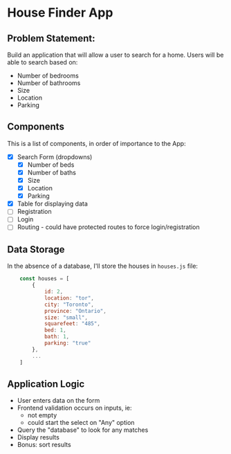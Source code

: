 # House Finder App

## Problem Statement:

Build an application that will allow a user to search for a home. Users will be able to search based on:
- Number of bedrooms
- Number of bathrooms
- Size
- Location
- Parking

## Components

This is a list of components, in order of importance to the App:

- [x] Search Form (dropdowns)
  - [x] Number of beds
  - [x] Number of baths
  - [x] Size
  - [x] Location
  - [x] Parking
- [X] Table for displaying data
- [ ] Registration
- [ ] Login
- [ ] Routing - could have protected routes to force login/registration

## Data Storage
In the absence of a database, I'll store the houses in `houses.js` file:

```js
    const houses = [
        {
            id: 2,
            location: "tor",
            city: "Toronto",
            province: "Ontario",
            size: "small",
            squarefeet: "485",
            bed: 1,
            bath: 1,
            parking: "true"
        },
        ...
    ]
```

## Application Logic

- User enters data on the form
- Frontend validation occurs on inputs, ie:
  - not empty
  - could start the select on "Any" option
- Query the "database" to look for any matches
- Display results
- Bonus: sort results